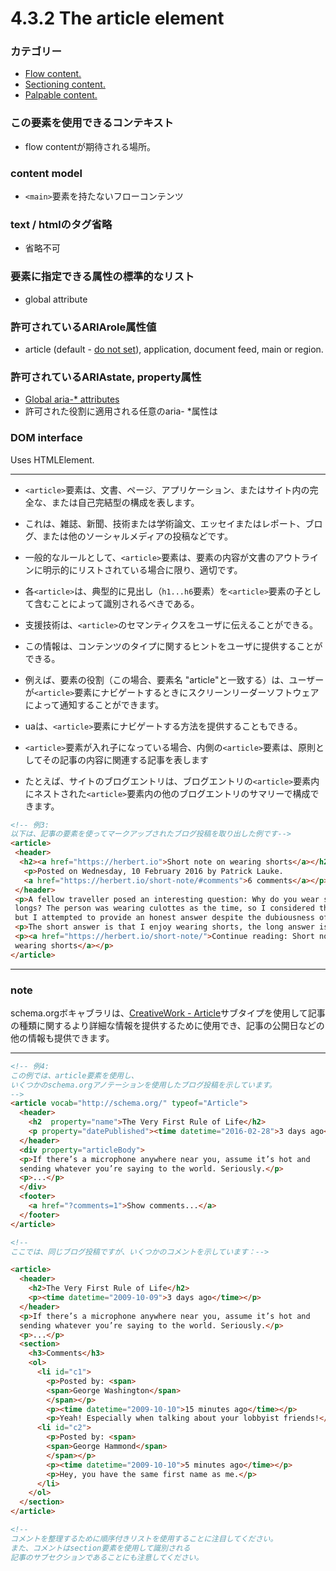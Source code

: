 # 4.3.2 The article element

### カテゴリー
- [Flow content.](https://www.w3.org/TR/html/dom.html#flow-content-2)
- [Sectioning content.](https://www.w3.org/TR/html/dom.html#sectioning-content-2)
- [Palpable content.](https://www.w3.org/TR/html/dom.html#palpable-content-2)

### この要素を使用できるコンテキスト
- flow contentが期待される場所。

### content model
- `<main>`要素を持たないフローコンテンツ

### text / htmlのタグ省略
- 省略不可

### 要素に指定できる属性の標準的なリスト
- global attribute

### 許可されているARIArole属性値
- article (default - [do not set](https://www.w3.org/TR/html/dom.html#do-not-set)), application, document feed, main or region.


### 許可されているARIAstate, property属性
- [Global aria-* attributes]()
- 許可された役割に適用される任意のaria- *属性は


### DOM interface
Uses HTMLElement.


***

- `<article>`要素は、文書、ページ、アプリケーション、またはサイト内の完全な、または自己完結型の構成を表します。
- これは、雑誌、新聞、技術または学術論文、エッセイまたはレポート、ブログ、または他のソーシャルメディアの投稿などです。


- 一般的なルールとして、`<article>`要素は、要素の内容が文書のアウトラインに明示的にリストされている場合に限り、適切です。
- 各`<article>`は、典型的に見出し（`h1...h6`要素）を`<article>`要素の子として含むことによって識別されるべきである。


- 支援技術は、`<article>`のセマンティクスをユーザに伝えることができる。
- この情報は、コンテンツのタイプに関するヒントをユーザに提供することができる。
- 例えば、要素の役割（この場合、要素名 "article"と一致する）は、ユーザーが`<article>`要素にナビゲートするときにスクリーンリーダーソフトウェアによって通知することができます。
- uaは、`<article>`要素にナビゲートする方法を提供することもできる。


- `<article>`要素が入れ子になっている場合、内側の`<article>`要素は、原則としてその記事の内容に関連する記事を表します
- たとえば、サイトのブログエントリは、ブログエントリの`<article>`要素内にネストされた`<article>`要素内の他のブログエントリのサマリーで構成できます。


```html
<!-- 例3:
以下は、記事の要素を使ってマークアップされたブログ投稿を取り出した例です-->
<article>
 <header>
  <h2><a href="https://herbert.io">Short note on wearing shorts</a></h2>
   <p>Posted on Wednesday, 10 February 2016 by Patrick Lauke.
   <a href="https://herbert.io/short-note/#comments">6 comments</a></p>
 </header>
 <p>A fellow traveller posed an interesting question: Why do you wear shorts rather than
 longs? The person was wearing culottes as the time, so I considered the question equivocal in nature,
 but I attempted to provide an honest answer despite the dubiousness of the questioner’s dress.</p>
 <p>The short answer is that I enjoy wearing shorts, the long answer is...</p>
 <p><a href="https://herbert.io/short-note/">Continue reading: Short note on
 wearing shorts</a></p>
</article>
```

***
### note
schema.orgボキャブラリは、[CreativeWork - Article](https://schema.org/Article)サブタイプを使用して記事の種類に関するより詳細な情報を提供するために使用でき、記事の公開日などの他の情報も提供できます。
***


```html
<!-- 例4:
この例では、article要素を使用し、
いくつかのschema.orgアノテーションを使用したブログ投稿を示しています。
-->
<article vocab="http://schema.org/" typeof="Article">
  <header>
    <h2  property="name">The Very First Rule of Life</h2>
    <p property="datePublished"><time datetime="2016-02-28">3 days ago</time></p>
  </header>
  <div property="articleBody">
  <p>If there’s a microphone anywhere near you, assume it’s hot and
  sending whatever you’re saying to the world. Seriously.</p>
  <p>...</p>
  </div>
  <footer>
    <a href="?comments=1">Show comments...</a>
  </footer>
</article>

<!--
ここでは、同じブログ投稿ですが、いくつかのコメントを示しています：-->

<article>
  <header>
    <h2>The Very First Rule of Life</h2>
    <p><time datetime="2009-10-09">3 days ago</time></p>
  </header>
  <p>If there’s a microphone anywhere near you, assume it’s hot and
  sending whatever you’re saying to the world. Seriously.</p>
  <p>...</p>
  <section>
    <h3>Comments</h3>
    <ol>
      <li id="c1">
        <p>Posted by: <span>
        <span>George Washington</span>
        </span></p>
        <p><time datetime="2009-10-10">15 minutes ago</time></p>
        <p>Yeah! Especially when talking about your lobbyist friends!</p>
      <li id="c2">
        <p>Posted by: <span>
        <span>George Hammond</span>
        </span></p>
        <p><time datetime="2009-10-10">5 minutes ago</time></p>
        <p>Hey, you have the same first name as me.</p>
      </li>
    </ol>
  </section>
</article>

<!--
コメントを整理するために順序付きリストを使用することに注目してください。
また、コメントはsection要素を使用して識別される
記事のサブセクションであることにも注意してください。
```
